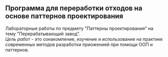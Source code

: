 ## Программа для переработки отходов на основе паттернов проектирования

Лабораторные работы по предмету "Паттерны проектирования" на тему "Перерабатывающий завод".<br/> 
*Цель работ* - это ознакомление, изучение и использование на практике современных методов разработки приоженией при помощи ООП и паттернов.
